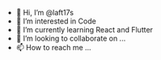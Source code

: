 - 👋 Hi, I’m @laft17s
- 👀 I’m interested in Code
- 🌱 I’m currently learning React and Flutter
- 💞️ I’m looking to collaborate on ...
- 📫 How to reach me ...

<!---
laft17s/laft17s is a ✨ special ✨ repository because its `README.md` (this file) appears on your GitHub profile.
You can click the Preview link to take a look at your changes.
--->
